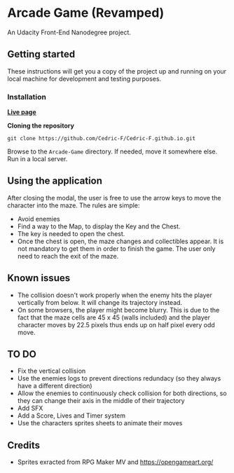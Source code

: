 # Arcade Game (Revamped)

An Udacity Front-End Nanodegree project.

## Getting started

These instructions will get you a copy of the project up and running on your local machine for development and testing purposes.

### Installation

**[Live page](https://cedric-f.github.io/Arcade-Game/)**

**Cloning the repository**
```
git clone https://github.com/Cedric-F/Cedric-F.github.io.git
```

Browse to the `Arcade-Game` directory.
If needed, move it somewhere else.
Run in a local server.

## Using the application

After closing the modal, the user is free to use the arrow keys to move the character into the maze.
The rules are simple:
- Avoid enemies
- Find a way to the Map, to display the Key and the Chest.
- The key is needed to open the chest.
- Once the chest is open, the maze changes and collectibles appear.
  It is not mandatory to get them in order to finish the game.
  The user only need to reach the exit of the maze.

## Known issues

- The collision doesn't work properly when the enemy hits the player vertically from below. It will change its trajectory instead.
- On some browsers, the player might become blurry. This is due to the fact that the maze cells are 45 x 45 (walls included) and the player character moves by 22.5 pixels thus ends up on half pixel every odd move.

## TO DO

- Fix the vertical collision
- Use the enemies logs to prevent directions redundacy (so they always have a different direction)
- Allow the enemies to continuously check collision for both directions, so they can change their axis in the middle of their trajectory
- Add SFX
- Add a Score, Lives and Timer system
- Use the characters sprites sheets to animate their moves

## Credits

- Sprites exracted from RPG Maker MV and https://opengameart.org/